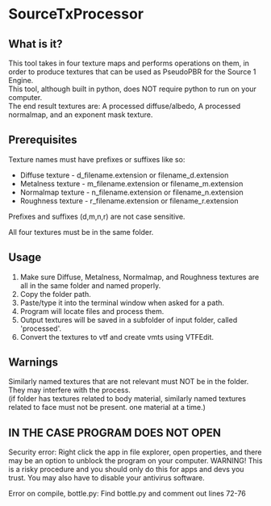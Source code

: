 # SourceTxProcessor
## What is it?
This tool takes in four texture maps and performs operations on them, in order to produce textures that can be used as PseudoPBR for the Source 1 Engine.  
This tool, although built in python, does NOT require python to run on your computer.  
The end result textures are: A processed diffuse/albedo, A processed normalmap, and an exponent mask texture.  

## Prerequisites  
Texture names must have prefixes or suffixes like so:  
- Diffuse texture - d_filename.extension or filename_d.extension
- Metalness texture - m_filename.extension or filename_m.extension
- Normalmap texture - n_filename.extension or filename_n.extension
- Roughness texture - r_filename.extension or filename_r.extension

Prefixes and suffixes (d,m,n,r) are not case sensitive.

All four textures must be in the same folder.  

## Usage
1. Make sure Diffuse, Metalness, Normalmap, and Roughness textures are all in the same folder and named properly.
2. Copy the folder path.
3. Paste/type it into the terminal window when asked for a path.
4. Program will locate files and process them.
5. Output textures will be saved in a subfolder of input folder, called 'processed'.
6. Convert the textures to vtf and create vmts using VTFEdit.

## Warnings
Similarly named textures that are not relevant must NOT be in the folder.  
They may interfere with the process.  
(if folder has textures related to body material, similarly named textures related to face must not be present. one material at a time.)  

## IN THE CASE PROGRAM DOES NOT OPEN
Security error:
Right click the app in file explorer, open properties, and there may be an option to unblock the program on your computer.  WARNING! This is a risky procedure and you should only do this for apps and devs you trust.  You may also have to disable your antivirus software.  

Error on compile, bottle.py: Find bottle.py and comment out lines 72-76
